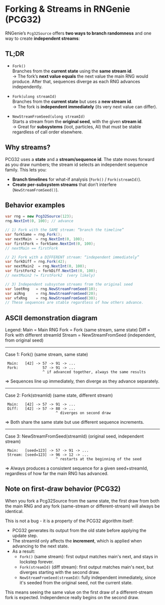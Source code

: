 # Forking & Streams in RNGenie (PCG32)

RNGenie’s `Pcg32Source` offers **two ways to branch randomness** and one way to create **independent streams**:

## TL;DR

- `Fork()`  
  Branches from the **current state** using the **same stream id**.  
  → The fork’s **next value equals** the next value the main RNG would produce. After that, sequences diverge as each RNG advances independently.

- `Fork(ulong streamId)`  
  Branches from the **current state** but uses a **new stream id**.  
  → The fork is **independent immediately** (its very next value can differ).

- `NewStreamFromSeed(ulong streamId)`  
  Starts a stream from the **original seed**, with the given **stream id**.  
  → Great for **subsystems** (loot, particles, AI) that must be stable regardless of call order elsewhere.

## Why streams?

PCG32 uses a **state** and a **stream/sequence id**. The state moves forward as you draw numbers; the stream id selects an independent sequence family. This lets you:

- **Branch timelines** for what-if analysis (`Fork()` / `Fork(streamId)`).
- **Create per-subsystem streams** that don’t interfere (`NewStreamFromSeed()`).

## Behavior examples

```csharp
var rng = new Pcg32Source(123);
rng.NextInt(0, 100); // advance

// 1) Fork with the SAME stream: “branch the timeline”
var forkSame = rng.Fork();
var nextMain  = rng.NextInt(0, 100);
var firstFork = forkSame.NextInt(0, 100);
// nextMain == firstFork

// 2) Fork with a DIFFERENT stream: “independent immediately”
var forkDiff = rng.Fork(42);
var nextMain2  = rng.NextInt(0, 100);
var firstFork2 = forkDiff.NextInt(0, 100);
// nextMain2 != firstFork2  (very likely)

// 3) Independent subsystem streams from the original seed
var lootRng   = rng.NewStreamFromSeed(10);
var aiRng     = rng.NewStreamFromSeed(20);
var vfxRng    = rng.NewStreamFromSeed(30);
// These sequences are stable regardless of how others advance.
```

## ASCII demonstration diagram

Legend:
 Main   = Main RNG
 Fork   = Fork (same stream, same state)
 Diff   = Fork with different streamId
 Stream = NewStreamFromSeed (independent, from original seed)

-----------------------------------------------------------------

Case 1: Fork()  (same stream, same state)

```text
 Main:   [42] -> 57 -> 91 -> ...
 Fork:           57 -> 91 -> ...
                 ^ if advanced together, always the same results
```

=> Sequences line up immediately, then diverge as they advance separately.

-----------------------------------------------------------------

Case 2: Fork(streamId)  (same state, different stream)

```text
 Main:   [42] -> 57 -> 91 -> ...
 Diff:   [42] -> 57 -> 88 -> ...
                       ^ diverges on second draw
```

=> Both share the same state but use different sequence increments.

-----------------------------------------------------------------

Case 3: NewStreamFromSeed(streamId)  (original seed, independent stream)

```text
 Main:   [seed=123] -> 57 -> 91 -> ...
 Stream: [seed=123] -> 96 -> 12 -> ...
                       ^ restarts at the beginning of the seed
```

=> Always produces a consistent sequence for a given seed+streamId,
   regardless of how far the main RNG has advanced.

## Note on first-draw behavior (PCG32)

When you fork a Pcg32Source from the same state, the first draw from both the main RNG and any fork
(same-stream or different-stream) will always be identical.

This is not a bug - it is a property of the PCG32 algorithm itself:
- PCG32 generates its output from the old state before applying the update step.
- The streamId only affects the **increment**, which is applied when advancing to the next state.
- As a result:
  - `Fork()` (same stream):         first output matches main's next, and stays in lockstep forever.
  - `Fork(streamId)` (diff stream): first output matches main's next, but diverges starting with the second draw.
  - `NewStreamFromSeed(streamId)`:  fully independent immediately, since it's seeded from the original seed, not the current state.

This means seeing the same value on the first draw of a different-stream fork is expected.
Independence really begins on the second draw.